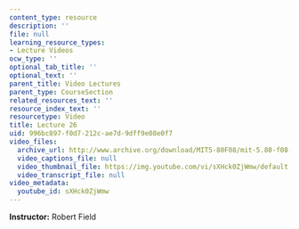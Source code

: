 ```yaml
---
content_type: resource
description: ''
file: null
learning_resource_types:
- Lecture Videos
ocw_type: ''
optional_tab_title: ''
optional_text: ''
parent_title: Video Lectures
parent_type: CourseSection
related_resources_text: ''
resource_index_text: ''
resourcetype: Video
title: Lecture 26
uid: 996bc897-f0d7-212c-ae7d-9dff9e08e0f7
video_files:
  archive_url: http://www.archive.org/download/MIT5-80F08/mit-5.80-f08-lec26_300k.mp4
  video_captions_file: null
  video_thumbnail_file: https://img.youtube.com/vi/sXHck0ZjWmw/default.jpg
  video_transcript_file: null
video_metadata:
  youtube_id: sXHck0ZjWmw
---
```


**Instructor:** Robert Field